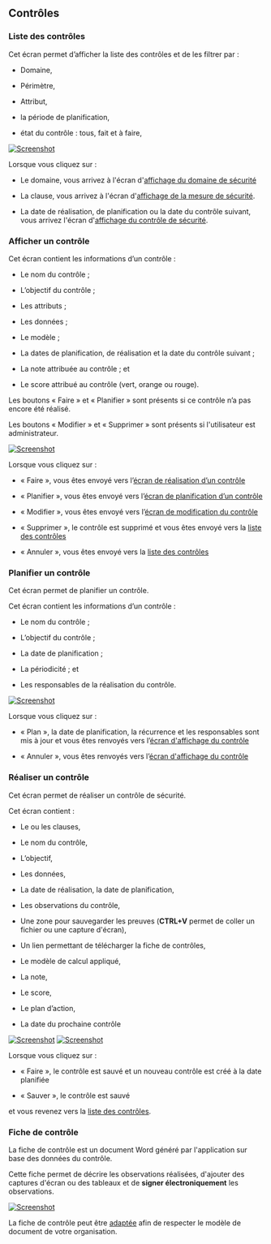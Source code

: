 ## Contrôles

### Liste des contrôles <a name="list"></a>

Cet écran permet d’afficher la liste des contrôles et de les filtrer par :

* Domaine,

* Périmètre,

* Attribut,

* la période de planification,

* état du contrôle : tous, fait et à faire,

[![Screenshot](images/c1.fr.png)](images/c1.fr.png)

Lorsque vous cliquez sur :

* Le domaine, vous arrivez à l'écran d'[affichage du domaine de sécurité](config.fr.md/#domains)

* La clause, vous arrivez à l'écran d'[affichage de la mesure de sécurité](measures.fr.md/#show).

* La date de réalisation, de planification ou la date du contrôle suivant, vous arrivez l'écran d'[affichage du contrôle de sécurité](#show).

### Afficher un contrôle <a name="show"></a>

Cet écran contient les informations d’un contrôle :

* Le nom du contrôle ;

* L’objectif du contrôle ;

* Les attributs ;

* Les données ;

* Le modèle ;

* La dates de planification, de réalisation et la date du contrôle suivant ;

* La note attribuée au contrôle ; et

* Le score attribué au contrôle (vert, orange ou rouge).

Les boutons « Faire » et « Planifier » sont présents si ce contrôle n’a pas encore été réalisé.

Les boutons « Modifier » et « Supprimer » sont présents si l'utilisateur est administrateur.

 [![Screenshot](images/c2.fr.png)](images/c2.fr.png)

Lorsque vous cliquez sur :

* « Faire », vous êtes envoyé vers l’[écran de réalisation d’un contrôle](#make)

* « Planifier », vous êtes envoyé vers l’[écran de planification d’un contrôle](#plan)

* « Modifier », vous êtes envoyé vers l’[écran de modification du contrôle](#edit)

* « Supprimer », le contrôle est supprimé et vous êtes envoyé vers la [liste des contrôles](#list)

* « Annuler », vous êtes envoyé vers la [liste des contrôles](#list)

### Planifier un contrôle<a name="plan"></a>

Cet écran permet de planifier un contrôle.

Cet écran contient les informations d’un contrôle :

* Le nom du contrôle ;

* L’objectif du contrôle ;

* La date de planification ;

* La périodicité ; et

* Les responsables de la réalisation du contrôle.

[![Screenshot](images/c5.fr.png)](images/c5.fr.png)

Lorsque vous cliquez sur :

* « Plan », la date de planification, la récurrence et les responsables sont mis à jour et vous êtes renvoyés vers l’[écran d'affichage du contrôle](#show)

* « Annuler », vous êtes renvoyés vers l’[écran d'affichage du contrôle](#show)


### Réaliser un contrôle <a name="make"></a>

Cet écran permet de réaliser un contrôle de sécurité.

Cet écran contient :

* Le ou les clauses,

* Le nom du contrôle,

* L’objectif,

* Les données,

* La date de réalisation, la date de planification,

* Les observations du contrôle,

* Une zone pour sauvegarder les preuves (**CTRL+V** permet de coller un fichier ou une capture d'écran),

* Un lien permettant de télécharger la fiche de contrôles,

* Le modèle de calcul appliqué,

* La note,

* Le score,

* Le plan d’action,

* La date du prochaine contrôle

[![Screenshot](images/c3.fr.png)](images/c3.fr.png)
[![Screenshot](images/c4.fr.png)](images/c4.fr.png)

Lorsque vous cliquez sur :

* « Faire », le contrôle est sauvé et un nouveau contrôle est créé à la date planifiée

* « Sauver », le contrôle est sauvé


et vous revenez vers la [liste des contrôles](#list).


### Fiche de contrôle <a name="sheet"></a>


La fiche de contrôle est un document Word généré par l'application sur base des données du contrôle.

Cette fiche permet de décrire les observations réalisées, d'ajouter des captures d'écran ou des tableaux et de __signer électroniquement__ les observations.

[![Screenshot](images/report3.png)](images/report3.png)

La fiche de contrôle peut être [adaptée](config.fr.md/#documents) afin de respecter le modèle de document de votre organisation.
